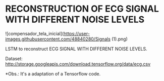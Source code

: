 # RECONSTRUCTION OF ECG SIGNAL WITH DIFFERENT NOISE LEVELS

![compensador_tela_inicial](https://user-images.githubusercontent.com/48840280/Signals (1).png)

LSTM to reconstruct ECG SIGNAL WITH DIFFERENT NOISE LEVELS.

Dataset: http://storage.googleapis.com/download.tensorflow.org/data/ecg.csv

*Obs.: It's a adaptation of a Tensorflow code.
